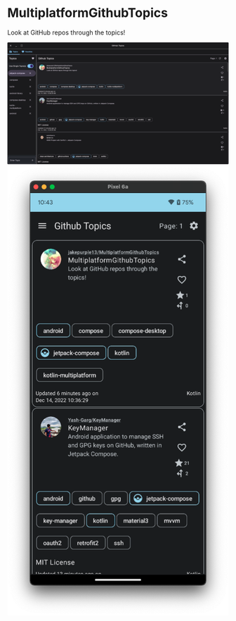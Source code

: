 # MultiplatformGithubTopics
Look at GitHub repos through the topics!

<p align="center">
    <img src="images/githubtopics_desktop.png"/>
    <img src="images/githubtopics_phone.png"/>
</p>